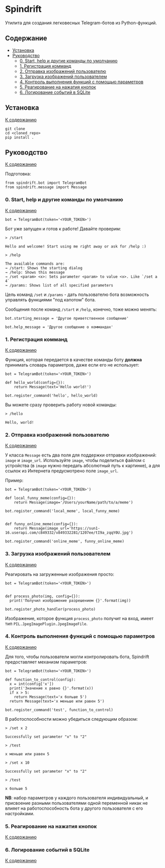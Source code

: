 # Spindrift

Утилита для создания легковесных Telegram-ботов из Python-функций.

## Содержание

* [Установка](#Установка)
* [Руководство](#Руководство)
    * [0. Start, help и другие команды по умолчанию](#Start-help-и-другие-команды-по-умолчанию)
    * [1. Регистрация комманд](#1-Регистрация-комманд)
    * [2. Отправка изображений пользователю](#2-Отправка-изображений-пользователю)
    * [3. Загрузка изображений пользователем](#3-Загрузка-изображений-пользователем)
    * [4. Контроль выполнения функций с помощью параметров](#4-Контроль-выполнения-функций-с-помощью-параметров)
    * [5. Реагирование на нажатия кнопок](#5-Реагирование-на-нажатия-кнопок)
    * [6. Логирование событий в SQLite](#6-Логирование-событий-в-SQLite)


## Установка
[К содержанию](#Содержание)

```
git clone
cd <cloned_repo>
pip install .
```

## Руководство
[К содержанию](#Содержание)

Подготовка:
```
from spindrift.bot import TelegramBot
from spindrift.message import Message
```

### 0. Start, help и другие команды по умолчанию
[К содержанию](#Содержание)

```
bot = TelegramBot(token='<YOUR_TOKEN>')
```

Бот уже запущен и готов к работе! Давайте проверим:

```
> /start

Hello and welcome! Start using me right away or ask for /help :)

> /help

The available commands are:
→ /start: Shows the starting dialog
→ /help: Shows this message
→ /set <param> <x>: Sets parameter <param> to value <x>. Like `/set a 4`
→ /params: Shows list of all specified parameters
```

Цель команд `/set` и `/params` - дать пользователю бота возможность управлять функциями "под капотом" бота.

Сообщения после команд `/start` и `/help`, конечно, тоже можно менять:

```
bot.starting_message = 'Другое приветственное сообщение'

bot.help_message = 'Другое сообщение о коммандах'
```

### 1. Регистрация комманд
[К содержанию](#Содержание)

Функция, которая передается в качестве команды боту __должна__ принимать словарь параметров, даже если его не использует:

```
bot = TelegramBot(token='<YOUR_TOKEN>')

def hello_world(config={}):
    return Message(text='Hello world!')

bot.register_command('hello', hello_world)
```

Вы можете сразу проверить работу новой команды:

```
> /hello

Hello, world!
```

### 2. Отправка изображений пользователю
[К содержанию](#Содержание)

У класса `Message` есть два поля для поддержки отправки изображений: `image` и `image_url`. Используйте `image`, чтобы поделиться файлом с устройства (в `image` нужно передать абсолютный путь к картинке), а для ссылок из Интернета предусмотрено поле `image_url`.

Пример:

```
bot = TelegramBot(token='<YOUR_TOKEN>')

def local_funny_meme(config={}):
    return Message(image='/Users/yourName/path/to/a/meme')

bot.register_command('local_meme', local_funny_meme)


def funny_online_meme(config={}):
    return Message(image_url='https://sun1-16.userapi.com/c849332/v849332281/1207ee/tI9a_zqqY0U.jpg')

bot.register_command('online_meme', funny_online_meme)
```

### 3. Загрузка изображений пользователем
[К содержанию](#Содержание)

Реагировать на загруженные изображения просто:

```
bot = TelegramBot(token='<YOUR_TOKEN>')


def process_photo(img, config={}):
  print('Получил изображение разрешением {}'.format(img))

bot.register_photo_handler(process_photo)
```

Изображение, которое функция `process_photo` получит на вход, имеет тип `PIL.JpegImagePlugin.JpegImageFile`.

### 4. Контроль выполнения функций с помощью параметров
[К содержанию](#Содержание)

Для того, чтобы пользователи могли контролировать бота, Spindrift предоставляет механизм параметров:

```
bot = TelegramBot(token='<YOUR_TOKEN>')

def function_to_control(config):
  x = int(config['x'])
  print('Значение x равно {}'.format(x))
  if x > 5:
    return Message(text='x больше 5')
  return Message(text='x меньше или равен 5')

bot.register_command('test', function_to_control)
```

В работоспособности можно убедиться следующим образом:

```
> /set x 2

Successfully set parameter "x" to "2"

> /test

x меньше или равен 5

> /set x 10

Successfully set parameter "x" to "2"

> /test

x больше 5
```

__NB__: набор параметров у каждого пользователя индивидуальный, и присвоение разными пользователями одной переменной никак не влияет на работоспособность бота у другого пользователя с его настройками.

### 5. Реагирование на нажатия кнопок
[К содержанию](#Содержание)


### 6. Логирование событий в SQLite
[К содержанию](#Содержание)

